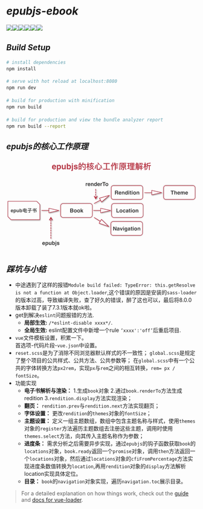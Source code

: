 # *epubjs-ebook*   
![](https://img.shields.io/badge/epubjs-v0.3.85-brightgreen)![](https://img.shields.io/badge/vue--cli-v2.5.2-yellow)![](https://img.shields.io/badge/vue--router-v3.0.1-red)![](https://img.shields.io/badge/node--sass-4.12.0-blue)![](https://img.shields.io/badge/code--coverage-95%25-red)![](https://img.shields.io/badge/license-MIT-blueviolet)

## *Build Setup*

``` bash
# install dependencies
npm install

# serve with hot reload at localhost:8080
npm run dev

# build for production with minification
npm run build

# build for production and view the bundle analyzer report
npm run build --report
```
## *epubjs的核心工作原理*
<img src="imgs/epubjs.png">

## *踩坑与小结*
- 中途遇到了这样的报错`Module build failed: TypeError: this.getResolve is not a function at Object.loader`,这个错误的原因是安装的`sass-loader`的版本过高，导致编译失败，查了好久的错误，醉了这也可以，最后将8.0.0版本卸载了装了7.3.1版本就ok啦。
- get到解决`eslint`问题报错的方法.
  - **局部生效:** `/*eslint-disable xxxx*/`.
  - **全局生效:** eslint配置文件中新增一个rule `‘xxxx':'off’`后重启项目.
- `vue`文件模板设置，积累一下。  
  首选项-代码片段-`vue.json`中设置。
- `reset.scss`是为了消除不同浏览器默认样式的不一致性；
  `global.scss`是规定了整个项目的公共样式、公共方法、公共参数等；
  在`global.scss`中有一个公共的字体转换方法`px2rem`，实现`px`与`rem`之间的相互转换，`rem= px / fontSize`。
- 功能实现
  - **电子书解析与渲染：** 1.生成`book`对象 2.通过`book.renderTo`方法生成redition 3.`rendition.display`方法实现渲染；  
  - **翻页：** `rendition.prev`与`rendition.next`方法实现翻页；  
  - **字体设置：** 更改`rendition`的`themes`对象的`fontSize`；  
  - **主题设置：** 定义一组主题数组，数组中包含主题名称与样式，使用`themes`对象的`register`方法遍历主题数组去注册这些主题，调用时使用`themes.select`方法，向其传入主题名称作为参数；  
  - **进度条：** 需求分析之后需要异步实现，通过`epubjs`的钩子函数获取`book`的`locations`对象，`book.ready`返回一个`promise`对象，调用`then`方法返回一个`locations`对象，然后通过`locations`对象的`cfiFromPercentage`方法实现进度条数值转换为`location`,再用`rendition`对象的`display`方法解析location实现具体定位。  
  - **目录：** `book`的`navigation`对象实现，遍历`navigation.toc`展示目录。  

> For a detailed explanation on how things work, check out the [guide](http://vuejs-templates.github.io/webpack/) and [docs for vue-loader](http://vuejs.github.io/vue-loader).

